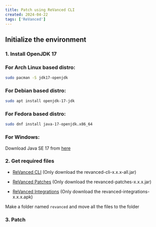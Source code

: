 ```yaml
---
title: Patch using ReVanced CLI
created: 2024-04-22
tags: ['ReVanced']
---
```


## Initialize the environment
### 1. Install OpenJDK 17
### For Arch Linux based distro:
```bash
sudo pacman -S jdk17-openjdk
```
### For Debian based distro:
```bash
sudo apt install openjdk-17-jdk
```
### For Fedora based distro:
```bash
sudo dnf install java-17-openjdk.x86_64
```
### For Windows:
Download Java SE 17 from [here](https://download.oracle.com/java/17/archive/jdk-17.0.10_windows-x64_bin.exe)

### 2. Get required files
- [ReVanced CLI](https://github.com/revanced/revanced-cli/releases/latest) (Only download the revanced-cli-x.x.x-all.jar)

- [ReVanced Patches](https://github.com/revanced/revanced-patches/releases/latest) (Only download the revanced-patches-x.x.x.jar)

- [ReVanced Integrations](https://github.com/revanced/revanced-integrations/releases/latest) (Only download the revanced-integrations-x.x.x.apk)

Make a folder named ``revanced`` and move all the files to the folder

### 3. Patch
